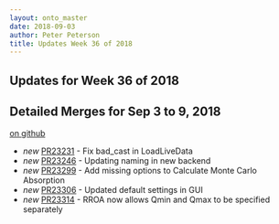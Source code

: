 ```yaml
---
layout: onto_master
date: 2018-09-03
author: Peter Peterson
title: Updates Week 36 of 2018
---
```

Updates for Week 36 of 2018
---------------------------

Detailed Merges for Sep 3 to 9, 2018
------------------------------------
[on github](https://github.com/mantidproject/mantid/pulls?q=is%3Apr+merged%3A2018-09-04..2018-09-09)

* *new* [PR23231](https://github.com/mantidproject/mantid/pull/23231) - Fix bad_cast in LoadLiveData
* *new* [PR23246](https://github.com/mantidproject/mantid/pull/23246) - Updating naming in new backend
* *new* [PR23299](https://github.com/mantidproject/mantid/pull/23299) - Add missing options to Calculate Monte Carlo Absorption
* *new* [PR23306](https://github.com/mantidproject/mantid/pull/23306) - Updated default settings in GUI
* *new* [PR23314](https://github.com/mantidproject/mantid/pull/23314) - RROA now allows Qmin and Qmax to be specified separately

